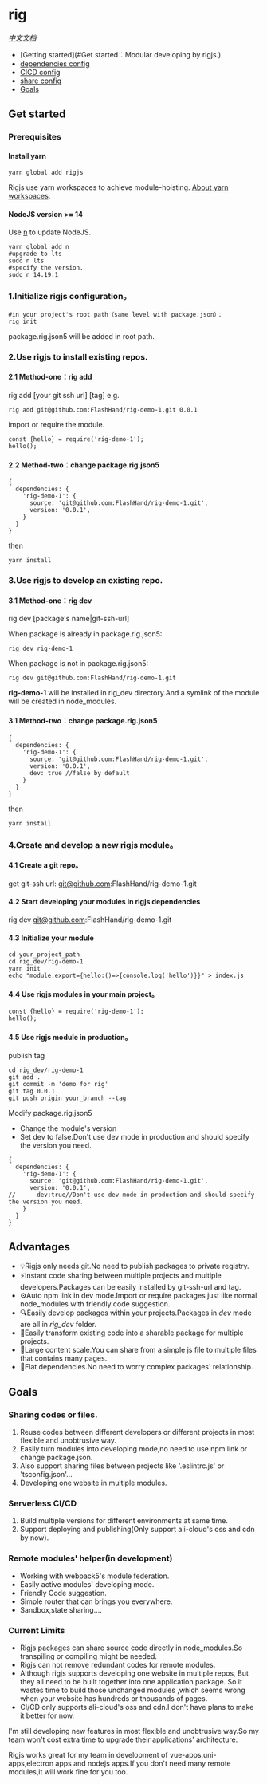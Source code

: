 # rig
*[中文文档](./README_CN.md)*

- [Getting started](#Get started：Modular developing by rigjs.)
- [dependencies config](./doc/dependencies_cn.md)
- [CICD config](./doc/cicd_cn.md)
- [share config](./doc/share_cn.md)
- [Goals](#Goals)


## Get started
### Prerequisites
#### Install yarn
```shell
yarn global add rigjs
```
Rigjs use yarn workspaces to achieve module-hoisting. [About yarn workspaces](https://classic.yarnpkg.com/en/docs/workspaces).
#### NodeJS version >= 14
Use [n](https://github.com/tj/n) to update NodeJS.
```shell
yarn global add n
#upgrade to lts
sudo n lts 
#specify the version.
sudo n 14.19.1
```

### 1.Initialize rigjs configuration。

```shell script
#in your project's root path（same level with package.json）：
rig init
```
package.rig.json5 will be added in root path.

### 2.Use rigjs to install existing repos.
#### 2.1 Method-one：rig add
rig add [your git ssh url] [tag]
e.g.
```shell
rig add git@github.com:FlashHand/rig-demo-1.git 0.0.1
```
import or require the module.
```ecmascript 6
const {hello} = require('rig-demo-1');
hello();
```

#### 2.2 Method-two：change package.rig.json5
```json5
{
  dependencies: {
    'rig-demo-1': {
      source: 'git@github.com:FlashHand/rig-demo-1.git',
      version: '0.0.1',
    }
  }
}
```
then
```shell
yarn install
```
### 3.Use rigjs to develop an existing repo.
#### 3.1 Method-one：rig dev
rig dev [package's name|git-ssh-url]

When package is already in package.rig.json5:
```shell
rig dev rig-demo-1
```
When package is not in package.rig.json5:
```shell
rig dev git@github.com:FlashHand/rig-demo-1.git
```

**rig-demo-1** will be installed in rig_dev directory.And a symlink of the module will be created in node_modules.
#### 3.1 Method-two：change package.rig.json5
```json5
{
  dependencies: {
    'rig-demo-1': {
      source: 'git@github.com:FlashHand/rig-demo-1.git',
      version: '0.0.1',
      dev: true //false by default
    }
  }
}
```
then
```shell
yarn install
```

### 4.Create and develop a new rigjs module。
#### 4.1 Create a git repo。
get git-ssh url: git@github.com:FlashHand/rig-demo-1.git
#### 4.2 Start developing your modules in rigjs dependencies
rig dev git@github.com:FlashHand/rig-demo-1.git
#### 4.3 Initialize your module
```shell
cd your_project_path
cd rig_dev/rig-demo-1
yarn init 
echo "module.export={hello:()=>{console.log('hello')}}" > index.js
```
#### 4.4 Use rigjs modules in your main project。
```ecmascript 6
const {hello} = require('rig-demo-1');
hello();
```
#### 4.5 Use rigjs module in production。
publish tag
```shell
cd rig_dev/rig-demo-1
git add .
git commit -m 'demo for rig'
git tag 0.0.1
git push origin your_branch --tag
```
Modify package.rig.json5
- Change the module's version
- Set dev to false.Don't use dev mode in production and should specify the version you need.
```json5
{
  dependencies: {
    'rig-demo-1': {
      source: 'git@github.com:FlashHand/rig-demo-1.git',
      version: '0.0.1',
//      dev:true//Don't use dev mode in production and should specify the version you need.
    }
  }
}
```

## Advantages
- 💡Rigjs only needs git.No need to publish packages to private registry.
- ⚡️Instant code sharing between multiple projects and multiple developers.Packages can be easily installed by git-ssh-url and tag.
- ⚙️Auto npm link in dev mode.Import or require packages just like normal node_modules with friendly code suggestion.
- 🔍Easily develop packages within your projects.Packages in *dev* mode are all in *rig_dev* folder.
- 💨Easily transform existing code into a sharable package for multiple projects.
-  📏Large content scale.You can share from a simple js file to multiple files that contains many pages.
- 🧹Flat dependencies.No need to worry complex packages' relationship.

## Goals
### Sharing codes or files.
1. Reuse codes between different developers or different projects in most flexible and unobtrusive way.
2. Easily turn modules into developing mode,no need to use npm link or change package.json.
3. Also support sharing files between projects like '.eslintrc.js' or 'tsconfig.json'...
4. Developing one website in multiple modules.

### Serverless CI/CD
1. Build multiple versions for different environments at same time.
2. Support deploying and publishing(Only support ali-cloud's oss and cdn by now).

### Remote modules' helper(in development)
- Working with webpack5's module federation.
- Easily active modules' developing mode.
- Friendly Code suggestion.
- Simple router that can brings you everywhere.
- Sandbox,state sharing....

### Current Limits
- Rigjs packages can share source code directly in node_modules.So transpiling or compiling might be needed.
- Rigjs can not remove redundant codes for remote modules.
- Although rigjs supports developing one website in multiple repos,
  But they all need to be built together into one application package.
  So it wastes time to build those unchanged modules ,which seems wrong when your website has hundreds or thousands of pages.
- CI/CD only supports ali-cloud's oss and cdn.I don't have plans to make it better for now.

I'm still developing new features in most flexible and unobtrusive way.So my team won't cost extra time to upgrade their applications' architecture.

Rigjs works great for my team in development of vue-apps,uni-apps,electron apps and nodejs apps.If you don't need many remote modules,it will work fine for you too.